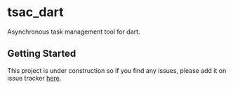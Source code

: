 # tsac_dart

Asynchronous task management tool for dart.

## Getting Started

This project is under construction so if you find any issues, 
please add it on issue tracker [here](https://github.com/dev-piyushkumar/tsac_dart/issues).
